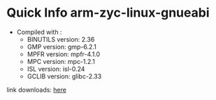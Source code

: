 # Quick Info arm-zyc-linux-gnueabi
* Compiled with :
  * BINUTILS version: 2.36
  * GMP version: gmp-6.2.1
  * MPFR version: mpfr-4.1.0
  * MPC version: mpc-1.2.1
  * ISL version: isl-0.24
  * GCLIB version: glibc-2.33

link downloads: <a href='https://github.com/ZyCromerZ/compiled-gcc/releases/download/varm-zyc-linux-gnueabi-12.x-gnu-20210604/arm-zyc-linux-gnueabi-12.x-gnu-20210604.tar.gz'>here</a>
